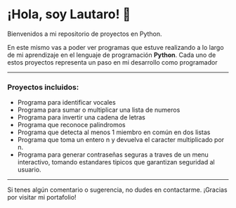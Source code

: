 # ¡Hola, soy Lautaro! 👋

Bienvenidos a mi repositorio de proyectos en Python. 

En este mismo vas a poder ver programas que estuve realizando a lo largo de mi aprendizaje en el lenguaje de programación **Python**.
Cada uno de estos proyectos representa un paso en mi desarrollo como programador

---
### Proyectos incluidos:
- Programa para identificar vocales
- Programa para sumar o multiplicar una lista de numeros
- Programa para invertir una cadena de letras
- Programa que reconoce palindromos
- Programa que detecta al menos 1 miembro en común en dos listas
- Programa que  toma un entero n y devuelva el caracter multiplicado por n.
- Programa para generar contraseñas seguras a traves de un menu interactivo, tomando estandares tipicos que garantizan seguridad al usuario.

---

Si tenes algún comentario o sugerencia, no dudes en contactarme. ¡Gracias por visitar mi portafolio!
